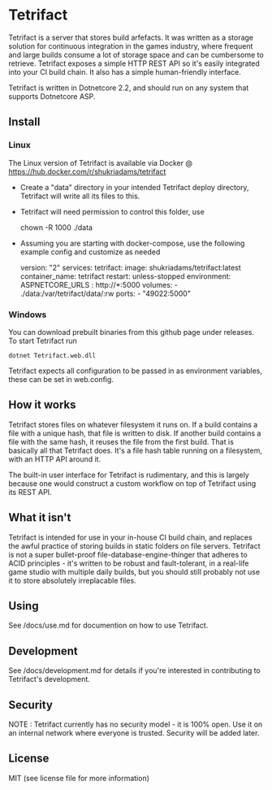 # Tetrifact

Tetrifact is a server that stores build arfefacts. It was written as a storage solution for continuous integration in the games industry, where frequent and large builds consume a lot of storage space and can be cumbersome to retrieve. Tetrifact exposes a simple HTTP REST API so it's easily integrated into your CI build chain. It also has a simple human-friendly interface.

Tetrifact is written in Dotnetcore 2.2, and should run on any system that supports Dotnetcore ASP. 

## Install

### Linux

The Linux version of Tetrifact is available via Docker @ https://hub.docker.com/r/shukriadams/tetrifact 

- Create a "data" directory in your intended Tetrifact deploy directory, Tetrifact will write all its files to this. 
- Tetrifact will need permission to control this folder, use

    chown -R 1000 ./data

- Assuming you are starting with docker-compose, use the following example config and customize as needed

    version: "2"
    services:
    tetrifact:
        image: shukriadams/tetrifact:latest
        container_name: tetrifact
        restart: unless-stopped
        environment:
          ASPNETCORE_URLS : http://*:5000
        volumes:
          - ./data:/var/tetrifact/data/:rw
        ports:
        - "49022:5000"

### Windows

You can download prebuilt binaries from this github page under releases. To start Tetrifact run

    dotnet Tetrifact.web.dll

Tetrifact expects all configuration to be passed in as environment variables, these can be set in web.config.

## How it works

Tetrifact stores files on whatever filesystem it runs on. If a build contains a file with a unique hash, that file is written to disk. If another build contains a file with the same hash, it reuses the file from the first build. That is basically all that Tetrifact does. It's a file hash table running on a filesystem, with an HTTP API around it.

The built-in user interface for Tetrifact is rudimentary, and this is largely because one would construct a custom workflow on top of Tetrifact using its REST API. 

## What it isn't

Tetrifact is intended for use in your in-house CI build chain, and replaces the awful practice of storing builds in static folders on file servers. Tetrifact is not a super bullet-proof file-database-engine-thinger that adheres to ACID principles - it's written to be robust and fault-tolerant, in a real-life game studio with multiple daily builds, but you should still probably not use it to store absolutely irreplacable files. 

## Using

See /docs/use.md for documention on how to use Tetrifact.

## Development

See /docs/development.md for details if you're interested in contributing to Tetrifact's development.

## Security

NOTE : Tetrifact currently has no security model - it is 100% open. Use it on an internal network where everyone is trusted. Security will be added later.

## License

MIT (see license file for more information)
